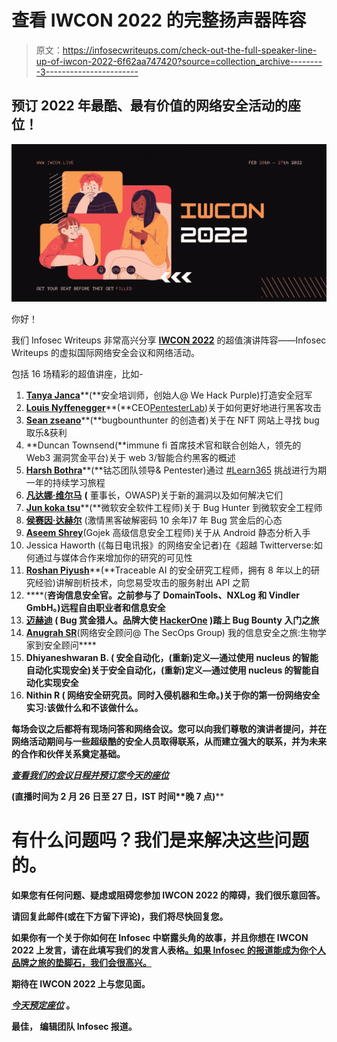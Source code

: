 # 查看 IWCON 2022 的完整扬声器阵容

> 原文：<https://infosecwriteups.com/check-out-the-full-speaker-line-up-of-iwcon-2022-6f62aa747420?source=collection_archive---------3----------------------->

## 预订 2022 年最酷、最有价值的网络安全活动的座位！

![](img/114ff48ca40e469a04754abbec6302d3.png)

你好！

我们 Infosec Writeups 非常高兴分享 [**IWCON 2022**](https://iwcon.live/) 的超值演讲阵容——Infosec Writeups 的虚拟国际网络安全会议和网络活动。

包括 16 场精彩的超值讲座，比如-

1.  [**Tanya Janca**](https://www.linkedin.com/in/ACoAABTPRCoBV4cgidsSUBuDfBiIsOvb8G5t7V0)**(**安全培训师，创始人@ We Hack Purple)打造安全冠军
2.  [**Louis Nyffenegger**](https://www.linkedin.com/in/ACoAAABYFZQBuNHaf2wyM4wT_JXqJlwU4Htmy4U)**(**CEO[PentesterLab](https://medium.com/u/b2ccb3a79cf8?source=post_page-----6f62aa747420--------------------------------))关于如何更好地进行黑客攻击
3.  [**Sean zseano**](https://www.linkedin.com/in/ACoAABG7TYABJ3BuPpwQKVSzQ7tHyHNZtV5gf-c)**(**bugbounthunter 的创造者)关于在 NFT 网站上寻找 bug 取乐&获利
4.  **Duncan Townsend(**immune fi 首席技术官和联合创始人，领先的 Web3 漏洞赏金平台)关于 web 3/智能合约黑客的概述
5.  [**Harsh Bothra**](https://www.linkedin.com/in/ACoAAA8TrykB-dfA4nKXqh2FCCW8i4gUGBAYvFs)**(**钴芯团队领导& Pentester)通过 [#Learn365](https://www.linkedin.com/feed/hashtag/?keywords=learn365&highlightedUpdateUrns=urn%3Ali%3Aactivity%3A6897578058585624576) 挑战进行为期一年的持续学习旅程
6.  [**凡达娜·维尔马**](https://www.linkedin.com/in/ACoAAAMen3oB8vlsb5jtibyVFGMg8owj_7YT220) **(** 董事长，OWASP)关于新的漏洞以及如何解决它们
7.  [**Jun koka tsu**](https://www.linkedin.com/in/ACoAABOc5SIBUf2FOlx2xamJCwfz7NVFWAGpl4M)**(**微软安全软件工程师)关于 Bug Hunter 到微软安全工程师
8.  [**侯赛因·达赫尔**](https://www.linkedin.com/in/ACoAABgkOE0B69Hdvr2ljitPl1XwXFs2majlfvg) (激情黑客破解密码 10 余年)7 年 Bug 赏金后的心态
9.  [**Aseem Shrey**](https://www.linkedin.com/in/ACoAAAVZirsB3RGBleW7MLdfr8aClaJ_Lkr40iI)(Gojek 高级信息安全工程师)关于从 Android 静态分析入手
10.  Jessica Haworth (《每日电讯报》的网络安全记者)在《超越 Twitterverse:如何通过与媒体合作来增加你的研究的可见性
11.  [**Roshan Piyush**](https://www.linkedin.com/in/ACoAAAiuDIUBlj2X6uEMco2bbZzSDSMtz-u4WQo)**(**Traceable AI 的安全研究工程师，拥有 8 年以上的研究经验)讲解剖析技术，向您易受攻击的服务射出 API 之箭
12.  [](https://www.linkedin.com/in/ACoAAAEsLHkB7Yo_BFEyfxzzAJYpzCCrQgRtQzs)****(**咨询信息安全官。之前参与了 DomainTools、NXLog 和 Vindler GmbH。)远程自由职业者和信息安全**
13.  **[**迈赫迪**](https://www.linkedin.com/in/ACoAAC1qjhMBKwO_z-ZUFK31l03W0YmgK-fGSvw) **(** Bug 赏金猎人。品牌大使 [HackerOne](https://medium.com/u/6f816e37be2c?source=post_page-----6f62aa747420--------------------------------) )踏上 Bug Bounty 入门之旅**
14.  **[**Anugrah SR**](https://www.linkedin.com/in/ACoAAB11A_0BUqpZggil7q34EXhgBCaOEfBpzN8)**(网络安全顾问@ The SecOps Group) 我的信息安全之旅:生物学家到安全顾问****
15.  ******Dhiyaneshwaran B. (** 安全自动化，(重新)定义—通过使用 nucleus 的智能自动化实现安全)关于安全自动化，(重新)定义—通过使用 nucleus 的智能自动化实现安全****
16.  ******Nithin R (** 网络安全研究员。同时入侵机器和生命。)关于你的第一份网络安全实习:该做什么和不该做什么。****

****每场会议之后都将有现场问答和网络会议。您可以向我们尊敬的演讲者提问，并在网络活动期间与一些超级酷的安全人员取得联系，从而建立强大的联系，并为未来的合作和伙伴关系奠定基础。****

****[***查看我们的会议日程并预订您今天的座位***](https://iwcon.live/)****

****(直播时间为 2 月 26 日至 27 日**，IST 时间**晚 7 点)****

# ****有什么问题吗？我们是来解决这些问题的。****

****如果您有任何问题、疑虑或阻碍您参加 IWCON 2022 的障碍，我们很乐意回答。****

****请回复此邮件(或在下方留下评论)，我们将尽快回复您。****

****如果你有一个关于你如何在 Infosec 中崭露头角的故事，并且你想在 IWCON 2022 上发言，请在此填写我们的发言人表格[。如果 Infosec 的报道能成为你个人品牌之旅的垫脚石，我们会很高兴。](https://docs.google.com/forms/d/e/1FAIpQLScotnPH8VWYGUW9UPFyA0CNIYh0asVrkeSeNXka736psVT9tg/viewform?usp=sf_link)****

****期待在 IWCON 2022 上与您见面。****

****[***今天预定座位***](https://razorpay.com/payment-button/pl_IkurresccCErYp/view) 。****

****最佳，
编辑团队
Infosec 报道。****